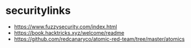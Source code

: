 # securitylinks

* https://www.fuzzysecurity.com/index.html
* https://book.hacktricks.xyz/welcome/readme
* https://github.com/redcanaryco/atomic-red-team/tree/master/atomics
